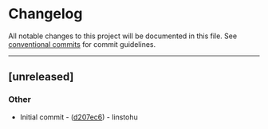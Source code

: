 # Changelog

All notable changes to this project will be documented in this file. See [conventional commits](https://www.conventionalcommits.org/) for commit guidelines.

---
## [unreleased]

### Other

- Initial commit - ([d207ec6](https://github.com/linstohu/rustmold/commit/d207ec66a21f540cb78a38a98fa0e383fcfba064)) - linstohu

<!-- generated by git-cliff -->
